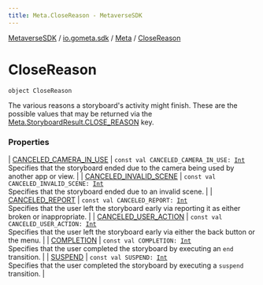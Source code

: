 ```yaml
---
title: Meta.CloseReason - MetaverseSDK
---
```


[MetaverseSDK](../../../index.html) / [io.gometa.sdk](../../index.html) / [Meta](../index.html) / [CloseReason](./index.html)

# CloseReason

`object CloseReason`

The various reasons a storyboard's activity might finish. These are the possible values that
may be returned via the [Meta.StoryboardResult.CLOSE_REASON](../-storyboard-result/-c-l-o-s-e_-r-e-a-s-o-n.html) key.

### Properties

| [CANCELED_CAMERA_IN_USE](-c-a-n-c-e-l-e-d_-c-a-m-e-r-a_-i-n_-u-s-e.html) | `const val CANCELED_CAMERA_IN_USE: `[`Int`](https://kotlinlang.org/api/latest/jvm/stdlib/kotlin/-int/index.html)<br>Specifies that the storyboard ended due to the camera being used by another app or view. |
| [CANCELED_INVALID_SCENE](-c-a-n-c-e-l-e-d_-i-n-v-a-l-i-d_-s-c-e-n-e.html) | `const val CANCELED_INVALID_SCENE: `[`Int`](https://kotlinlang.org/api/latest/jvm/stdlib/kotlin/-int/index.html)<br>Specifies that the storyboard ended due to an invalid scene. |
| [CANCELED_REPORT](-c-a-n-c-e-l-e-d_-r-e-p-o-r-t.html) | `const val CANCELED_REPORT: `[`Int`](https://kotlinlang.org/api/latest/jvm/stdlib/kotlin/-int/index.html)<br>Specifies that the user left the storyboard early via reporting it as either broken or inappropriate. |
| [CANCELED_USER_ACTION](-c-a-n-c-e-l-e-d_-u-s-e-r_-a-c-t-i-o-n.html) | `const val CANCELED_USER_ACTION: `[`Int`](https://kotlinlang.org/api/latest/jvm/stdlib/kotlin/-int/index.html)<br>Specifies that the user left the storyboard early via either the back button or the menu. |
| [COMPLETION](-c-o-m-p-l-e-t-i-o-n.html) | `const val COMPLETION: `[`Int`](https://kotlinlang.org/api/latest/jvm/stdlib/kotlin/-int/index.html)<br>Specifies that the user completed the storyboard by executing an `end` transition. |
| [SUSPEND](-s-u-s-p-e-n-d.html) | `const val SUSPEND: `[`Int`](https://kotlinlang.org/api/latest/jvm/stdlib/kotlin/-int/index.html)<br>Specifies that the user completed the storyboard by executing a `suspend` transition. |

